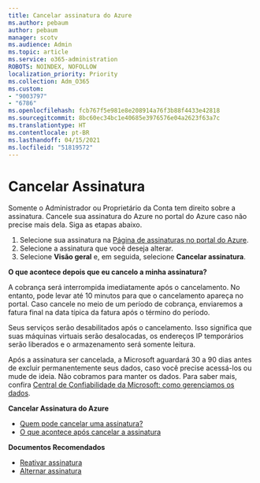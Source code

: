 ```yaml
---
title: Cancelar assinatura do Azure
ms.author: pebaum
author: pebaum
manager: scotv
ms.audience: Admin
ms.topic: article
ms.service: o365-administration
ROBOTS: NOINDEX, NOFOLLOW
localization_priority: Priority
ms.collection: Adm_O365
ms.custom:
- "9003797"
- "6786"
ms.openlocfilehash: fcb767f5e981e8e208914a76f3b88f4433e42818
ms.sourcegitcommit: 8bc60ec34bc1e40685e3976576e04a2623f63a7c
ms.translationtype: HT
ms.contentlocale: pt-BR
ms.lasthandoff: 04/15/2021
ms.locfileid: "51819572"
---
```

# <a name="cancel-subscription"></a>Cancelar Assinatura

Somente o Administrador ou Proprietário da Conta tem direito sobre a assinatura. Cancele sua assinatura do Azure no portal do Azure caso não precise mais dela. Siga as etapas abaixo.

1. Selecione sua assinatura na [Página de assinaturas no portal do Azure](https://portal.azure.com/#blade/Microsoft_Azure_Billing/SubscriptionsBlade).
2. Selecione a assinatura que você deseja alterar.
3. Selecione **Visão geral** e, em seguida, selecione **Cancelar assinatura**.

**O que acontece depois que eu cancelo a minha assinatura?**

A cobrança será interrompida imediatamente após o cancelamento. No entanto, pode levar até 10 minutos para que o cancelamento apareça no portal. Caso cancele no meio de um período de cobrança, enviaremos a fatura final na data típica da fatura após o término do período.

Seus serviços serão desabilitados após o cancelamento. Isso significa que suas máquinas virtuais serão desalocadas, os endereços IP temporários serão liberados e o armazenamento será somente leitura.

Após a assinatura ser cancelada, a Microsoft aguardará 30 a 90 dias antes de excluir permanentemente seus dados, caso você precise acessá-los ou mude de ideia. Não cobramos para manter os dados. Para saber mais, confira [Central de Confiabilidade da Microsoft: como gerenciamos os dados](https://go.microsoft.com/fwLink/p/?LinkID=822930&clcid=0x409).

**Cancelar Assinatura do Azure**

- [Quem pode cancelar uma assinatura?](https://docs.microsoft.com/azure/billing/billing-how-to-cancel-azure-subscription?WT.mc_id=Portal-Microsoft_Azure_Support#who-can-cancel-a-subscription)
- [O que acontece após cancelar a assinatura](https://docs.microsoft.com/azure/billing/billing-how-to-cancel-azure-subscription?WT.mc_id=Portal-Microsoft_Azure_Support#what-happens-after-i-cancel-my-subscription)

**Documentos Recomendados**

- [Reativar assinatura](https://docs.microsoft.com/azure/billing/billing-how-to-cancel-azure-subscription?WT.mc_id=Portal-Microsoft_Azure_Support#reactivate-subscription)
- [Alternar assinatura](https://docs.microsoft.com/azure/billing/billing-how-to-switch-azure-offer?WT.mc_id=Portal-Microsoft_Azure_Support)